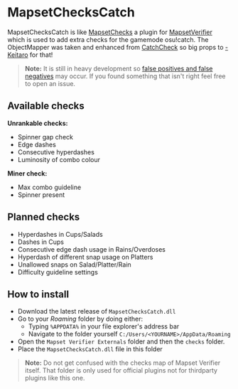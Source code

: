 # MapsetChecksCatch

MapsetChecksCatch is like [MapsetChecks](https://github.com/Naxesss/MapsetChecks) a plugin for [MapsetVerifier](https://github.com/Naxesss/MapsetVerifier) which is used to add extra checks for the gamemode osu!catch. The ObjectMapper was taken and enhanced from [CatchCheck](https://github.com/rorre/CatchCheck) so big props to [-Keitaro](https://osu.ppy.sh/users/3378391) for that!

> **Note:** It is still in heavy development so [false positives and false negatives](https://en.wikipedia.org/wiki/False_positives_and_false_negatives) may occur. If you found something that isn't right feel free to open an issue.

## Available checks
**Unrankable checks:**
 - Spinner gap check
 - Edge dashes
 - Consecutive hyperdashes
 - Luminosity of combo colour

**Miner check:**
 - Max combo guideline
 - Spinner present

## Planned checks

 - Hyperdashes in Cups/Salads
 - Dashes in Cups
 - Consecutive edge dash usage in Rains/Overdoses
 - Hyperdash of different snap usage on Platters
 - Unallowed snaps on Salad/Platter/Rain
 - Difficulty guideline settings

## How to install

- Download the latest release of `MapsetChecksCatch.dll`
-  Go to your *Roaming* folder by doing either:
	- Typing `%APPDATA%` in your file explorer's address bar
	- Navigate to the folder yourself `C:/Users/<YOURNAME>/AppData/Roaming`
- Open the `Mapset Verifier Externals` folder and then the `checks` folder.
- Place the `MapsetChecksCatch.dll` file in this folder
> **Note:** Do not get confused with the checks map of Mapset Verifier itself. That folder is only used for official plugins not for thirdparty plugins like this one.


